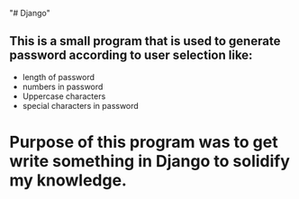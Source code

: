 "# Django" 

## This is a small program that is used to generate password according to user selection like:
- length of password
- numbers in password
- Uppercase characters
- special characters in password

# Purpose of this program was to get write something in Django to solidify my knowledge.
